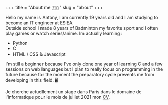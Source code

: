 +++
title = "About me 🇫🇷"
slug = "about"
+++

Hello my name is Antony, I am currently 19 years old and I am studying to become an IT engineer at ESIEA.  
Outside school I made 8 years of Badminton my favorite sport and I often play games or watch series/anime.
Im actually learning :  
- Python  
- C   
- HTML / CSS & Javascript

I'm still a beginner because I've only done one year of learning C and a few sessions on web languages but
I plan to really focus on programming in the future because for the moment the preparatory cycle prevents me from developing in this field. 🖥


 Je cherche actuellement un stage dans Paris dans le domaine de l'informatique pour le mois de juillet 2021 mon [CV](https://bit.ly/2Tr03IG "Mon CV").
